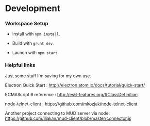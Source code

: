 
# Development


### Workspace Setup

* Install with `npm install`.

* Build with `grunt dev`.

* Launch with `npm start`.



### Helpful links

Just some stuff I'm saving for my own use.

Electron Quick Start : http://electron.atom.io/docs/tutorial/quick-start/

ECMAScript 6 reference : http://es6-features.org/#ClassDefinition

node-telnet-client : https://github.com/mkozjak/node-telnet-client


Another project connecting to MUD server via node: https://github.com/iliakan/mud-client/blob/master/connector.js